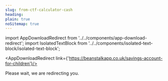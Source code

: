 ```yaml
---
slug: from-ctf-calculator-cash
heading: 
plain: true
noSitemap: true
---
```


import AppDownloadRedirect from '../../components/app-download-redirect';
import IsolatedTextBlock from '../../components/isolated-text-block/isolated-text-block';

<AppDownloadRedirect link={'https://beanstalkapp.co.uk/savings-account-for-children'}/>

<IsolatedTextBlock>
  Please wait, we are redirecting you.
</IsolatedTextBlock>